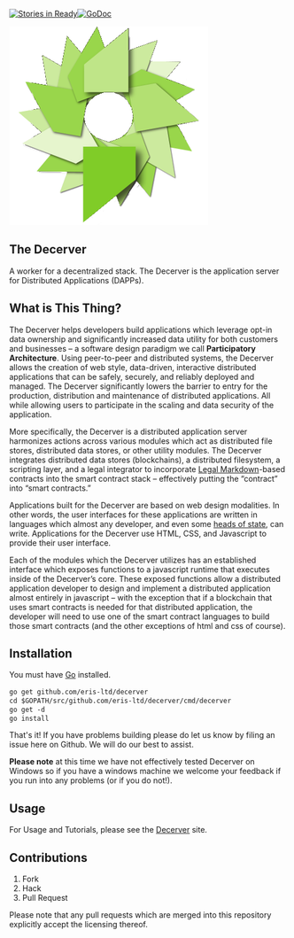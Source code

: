 [![Stories in Ready](https://badge.waffle.io/eris-ltd/deCerver.png?label=ready&title=Ready)](https://waffle.io/eris-ltd/deCerver)[![GoDoc](https://godoc.org/github.com/decerver?status.png)](https://godoc.org/github.com/eris-ltd/decerver)

![deCerver logo](docs/images/decerver-color.png)

## The Decerver

A worker for a decentralized stack. The Decerver is the application server for Distributed Applications (DAPPs).

## What is This Thing?

The Decerver helps developers build applications which leverage opt-in data ownership and significantly increased data utility for both customers and businesses – a software design paradigm we call **Participatory Architecture**. Using peer-to-peer and distributed systems, the Decerver allows the creation of web style, data-driven, interactive distributed applications that can be safely, securely, and reliably deployed and managed. The Decerver significantly lowers the barrier to entry for the production, distribution and maintenance of distributed applications. All while allowing users to participate in the scaling and data security of the application.

More specifically, the Decerver is a distributed application server harmonizes actions across various modules which act as distributed file stores, distributed data stores, or other utility modules. The Decerver integrates distributed data stores (blockchains), a distributed filesystem, a scripting layer, and a legal integrator to incorporate [Legal Markdown](https://lmd.io/)-based contracts into the smart contract stack – effectively putting the “contract” into “smart contracts.”

Applications built for the Decerver are based on web design modalities. In other words, the user interfaces for these applications are written in languages which almost any developer, and even some [heads of state](http://techcrunch.com/2014/12/08/barack-obama-becomes-the-first-president-to-write-code/), can write. Applications for the Decerver use HTML, CSS, and Javascript to provide their user interface.

Each of the modules which the Decerver utilizes has an established interface which exposes functions to a javascript runtime that executes inside of the Decerver’s core. These exposed functions allow a distributed application developer to design and implement a distributed application almost entirely in javascript – with the exception that if a blockchain that uses smart contracts is needed for that distributed application, the developer will need to use one of the smart contract languages to build those smart contracts (and the other exceptions of html and css of course).

## Installation

You must have [Go](https://golang.org/) installed.

```
go get github.com/eris-ltd/decerver
cd $GOPATH/src/github.com/eris-ltd/decerver/cmd/decerver
go get -d
go install
```

That's it! If you have problems building please do let us know by filing an issue here on Github. We will do our best to assist.

**Please note** at this time we have not effectively tested Decerver on Windows so if you have a windows machine we welcome your feedback if you run into any problems (or if you do not!).

## Usage

For Usage and Tutorials, please see the [Decerver](https://decerver.io) site.

## Contributions

1. Fork
2. Hack
3. Pull Request

Please note that any pull requests which are merged into this repository explicitly accept the licensing thereof.
